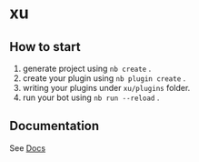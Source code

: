 # xu

## How to start

1. generate project using `nb create` .
2. create your plugin using `nb plugin create` .
3. writing your plugins under `xu/plugins` folder.
4. run your bot using `nb run --reload` .

## Documentation

See [Docs](https://nonebot.dev/)
